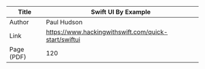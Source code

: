 Title |  Swift UI By Example
------|-------------------
Author|  Paul Hudson
Link  |  https://www.hackingwithswift.com/quick-start/swiftui
Page (PDF) | 120
